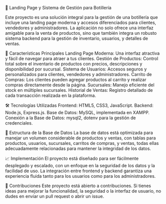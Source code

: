 🛒 Landing Page y Sistema de Gestión para Botillería

Este proyecto es una solución integral para la gestión de una botillería que incluye una landing page moderna y accesos diferenciados para clientes, vendedores y administradores. La aplicación no solo ofrece una interfaz amigable para la venta de productos, sino que también integra un robusto sistema backend para la gestión de inventario, usuarios, y detalles de ventas.

🚀 Características Principales
Landing Page Moderna: Una interfaz atractiva y fácil de navegar para atraer a tus clientes.
Gestión de Productos: Control total sobre el inventario de productos con precios, descripciones y disponibilidad por sucursal.
Sistema de Usuarios: Accesos seguros y personalizados para clientes, vendedores y administradores.
Carrito de Compras: Los clientes pueden agregar productos al carrito y realizar compras directamente desde la página.
Sucursales: Manejo eficiente del stock en múltiples sucursales.
Historial de Ventas: Registro detallado de cada transacción realizada en la plataforma.

🛠️ Tecnologías Utilizadas
Frontend: HTML5, CSS3, JavaScript.
Backend: Node.js, Express.js.
Base de Datos: MySQL, implementada en XAMPP.
Conexión a la Base de Datos: mysql2, dotenv para la gestión de credenciales.

📂 Estructura de la Base de Datos
La base de datos está optimizada para manejar un volumen considerable de productos y ventas, con tablas para productos, usuarios, sucursales, carritos de compras, y ventas, todas ellas adecuadamente relacionadas para mantener la integridad de los datos.

📈 Implementación
El proyecto está diseñado para ser fácilmente desplegado y escalado, con un enfoque en la seguridad de los datos y la facilidad de uso. La integración entre frontend y backend garantiza una experiencia fluida tanto para los usuarios como para los administradores.

🤝 Contribuciones
Este proyecto está abierto a contribuciones. Si tienes ideas para mejorar la funcionalidad, la seguridad o la interfaz de usuario, no dudes en enviar un pull request o abrir un issue.
